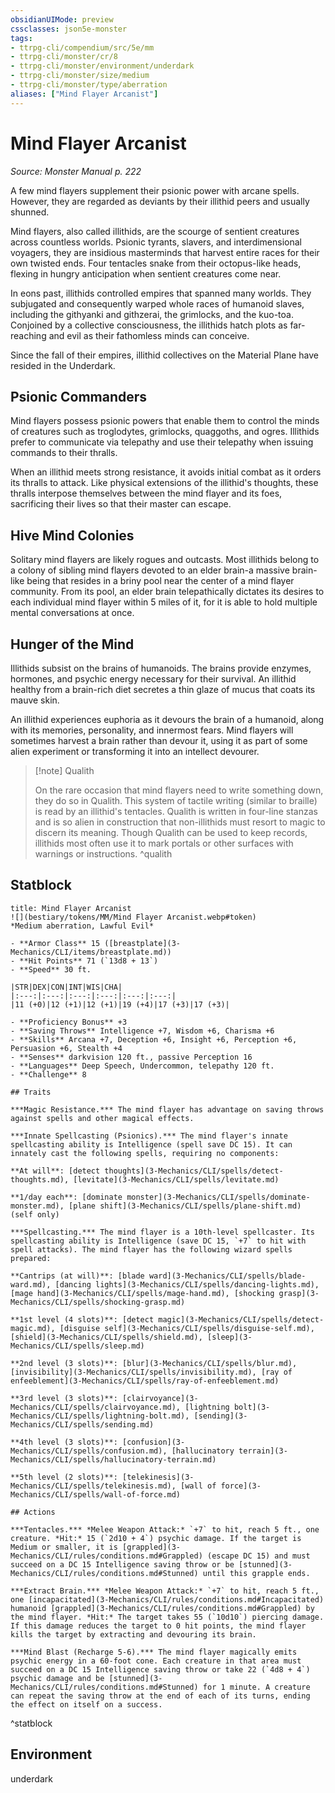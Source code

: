```yaml
---
obsidianUIMode: preview
cssclasses: json5e-monster
tags:
- ttrpg-cli/compendium/src/5e/mm
- ttrpg-cli/monster/cr/8
- ttrpg-cli/monster/environment/underdark
- ttrpg-cli/monster/size/medium
- ttrpg-cli/monster/type/aberration
aliases: ["Mind Flayer Arcanist"]
---
```

# Mind Flayer Arcanist
*Source: Monster Manual p. 222*  

A few mind flayers supplement their psionic power with arcane spells. However, they are regarded as deviants by their illithid peers and usually shunned.

Mind flayers, also called illithids, are the scourge of sentient creatures across countless worlds. Psionic tyrants, slavers, and interdimensional voyagers, they are insidious masterminds that harvest entire races for their own twisted ends. Four tentacles snake from their octopus-like heads, flexing in hungry anticipation when sentient creatures come near.

In eons past, illithids controlled empires that spanned many worlds. They subjugated and consequently warped whole races of humanoid slaves, including the githyanki and githzerai, the grimlocks, and the kuo-toa. Conjoined by a collective consciousness, the illithids hatch plots as far-reaching and evil as their fathomless minds can conceive.

Since the fall of their empires, illithid collectives on the Material Plane have resided in the Underdark.

## Psionic Commanders

Mind flayers possess psionic powers that enable them to control the minds of creatures such as troglodytes, grimlocks, quaggoths, and ogres. Illithids prefer to communicate via telepathy and use their telepathy when issuing commands to their thralls.

When an illithid meets strong resistance, it avoids initial combat as it orders its thralls to attack. Like physical extensions of the illithid's thoughts, these thralls interpose themselves between the mind flayer and its foes, sacrificing their lives so that their master can escape.

## Hive Mind Colonies

Solitary mind flayers are likely rogues and outcasts. Most illithids belong to a colony of sibling mind flayers devoted to an elder brain-a massive brain-like being that resides in a briny pool near the center of a mind flayer community. From its pool, an elder brain telepathically dictates its desires to each individual mind flayer within 5 miles of it, for it is able to hold multiple mental conversations at once.

## Hunger of the Mind

Illithids subsist on the brains of humanoids. The brains provide enzymes, hormones, and psychic energy necessary for their survival. An illithid healthy from a brain-rich diet secretes a thin glaze of mucus that coats its mauve skin.

An illithid experiences euphoria as it devours the brain of a humanoid, along with its memories, personality, and innermost fears. Mind flayers will sometimes harvest a brain rather than devour it, using it as part of some alien experiment or transforming it into an intellect devourer.

> [!note] Qualith
> 
> On the rare occasion that mind flayers need to write something down, they do so in Qualith. This system of tactile writing (similar to braille) is read by an illithid's tentacles. Qualith is written in four-line stanzas and is so alien in construction that non-illithids must resort to magic to discern its meaning. Though Qualith can be used to keep records, illithids most often use it to mark portals or other surfaces with warnings or instructions.
^qualith

## Statblock

```ad-statblock
title: Mind Flayer Arcanist
![](bestiary/tokens/MM/Mind Flayer Arcanist.webp#token)
*Medium aberration, Lawful Evil*

- **Armor Class** 15 ([breastplate](3-Mechanics/CLI/items/breastplate.md))
- **Hit Points** 71 (`13d8 + 13`)
- **Speed** 30 ft.

|STR|DEX|CON|INT|WIS|CHA|
|:---:|:---:|:---:|:---:|:---:|:---:|
|11 (+0)|12 (+1)|12 (+1)|19 (+4)|17 (+3)|17 (+3)|

- **Proficiency Bonus** +3
- **Saving Throws** Intelligence +7, Wisdom +6, Charisma +6
- **Skills** Arcana +7, Deception +6, Insight +6, Perception +6, Persuasion +6, Stealth +4
- **Senses** darkvision 120 ft., passive Perception 16
- **Languages** Deep Speech, Undercommon, telepathy 120 ft.
- **Challenge** 8

## Traits

***Magic Resistance.*** The mind flayer has advantage on saving throws against spells and other magical effects.

***Innate Spellcasting (Psionics).*** The mind flayer's innate spellcasting ability is Intelligence (spell save DC 15). It can innately cast the following spells, requiring no components:

**At will**: [detect thoughts](3-Mechanics/CLI/spells/detect-thoughts.md), [levitate](3-Mechanics/CLI/spells/levitate.md)

**1/day each**: [dominate monster](3-Mechanics/CLI/spells/dominate-monster.md), [plane shift](3-Mechanics/CLI/spells/plane-shift.md) (self only)

***Spellcasting.*** The mind flayer is a 10th-level spellcaster. Its spellcasting ability is Intelligence (save DC 15, `+7` to hit with spell attacks). The mind flayer has the following wizard spells prepared:

**Cantrips (at will)**: [blade ward](3-Mechanics/CLI/spells/blade-ward.md), [dancing lights](3-Mechanics/CLI/spells/dancing-lights.md), [mage hand](3-Mechanics/CLI/spells/mage-hand.md), [shocking grasp](3-Mechanics/CLI/spells/shocking-grasp.md)

**1st level (4 slots)**: [detect magic](3-Mechanics/CLI/spells/detect-magic.md), [disguise self](3-Mechanics/CLI/spells/disguise-self.md), [shield](3-Mechanics/CLI/spells/shield.md), [sleep](3-Mechanics/CLI/spells/sleep.md)

**2nd level (3 slots)**: [blur](3-Mechanics/CLI/spells/blur.md), [invisibility](3-Mechanics/CLI/spells/invisibility.md), [ray of enfeeblement](3-Mechanics/CLI/spells/ray-of-enfeeblement.md)

**3rd level (3 slots)**: [clairvoyance](3-Mechanics/CLI/spells/clairvoyance.md), [lightning bolt](3-Mechanics/CLI/spells/lightning-bolt.md), [sending](3-Mechanics/CLI/spells/sending.md)

**4th level (3 slots)**: [confusion](3-Mechanics/CLI/spells/confusion.md), [hallucinatory terrain](3-Mechanics/CLI/spells/hallucinatory-terrain.md)

**5th level (2 slots)**: [telekinesis](3-Mechanics/CLI/spells/telekinesis.md), [wall of force](3-Mechanics/CLI/spells/wall-of-force.md)

## Actions

***Tentacles.*** *Melee Weapon Attack:* `+7` to hit, reach 5 ft., one creature. *Hit:* 15 (`2d10 + 4`) psychic damage. If the target is Medium or smaller, it is [grappled](3-Mechanics/CLI/rules/conditions.md#Grappled) (escape DC 15) and must succeed on a DC 15 Intelligence saving throw or be [stunned](3-Mechanics/CLI/rules/conditions.md#Stunned) until this grapple ends.

***Extract Brain.*** *Melee Weapon Attack:* `+7` to hit, reach 5 ft., one [incapacitated](3-Mechanics/CLI/rules/conditions.md#Incapacitated) humanoid [grappled](3-Mechanics/CLI/rules/conditions.md#Grappled) by the mind flayer. *Hit:* The target takes 55 (`10d10`) piercing damage. If this damage reduces the target to 0 hit points, the mind flayer kills the target by extracting and devouring its brain.

***Mind Blast (Recharge 5-6).*** The mind flayer magically emits psychic energy in a 60-foot cone. Each creature in that area must succeed on a DC 15 Intelligence saving throw or take 22 (`4d8 + 4`) psychic damage and be [stunned](3-Mechanics/CLI/rules/conditions.md#Stunned) for 1 minute. A creature can repeat the saving throw at the end of each of its turns, ending the effect on itself on a success.
```
^statblock

## Environment

underdark